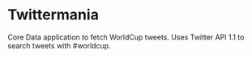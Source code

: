 Twittermania
============

Core Data application to fetch WorldCup tweets.
Uses Twitter API 1.1 to search tweets with #worldcup.
